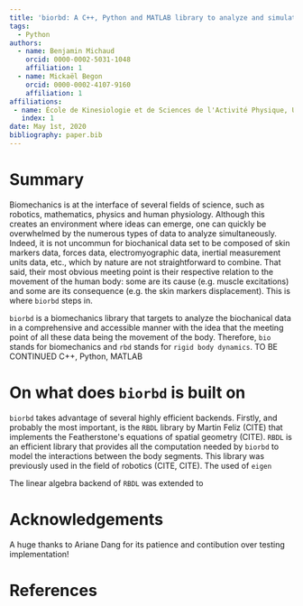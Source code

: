 ```yaml
---
title: 'biorbd: A C++, Python and MATLAB library to analyze and simulate the human body'
tags:
  - Python
authors:
  - name: Benjamin Michaud
    orcid: 0000-0002-5031-1048
    affiliation: 1
  - name: Mickaël Begon
    orcid: 0000-0002-4107-9160
    affiliation: 1
affiliations:
 - name: École de Kinesiologie et de Sciences de l'Activité Physique, Université de Montréal
   index: 1
date: May 1st, 2020
bibliography: paper.bib
---
```


# Summary
Biomechanics is at the interface of several fields of science, such as robotics, mathematics, physics and human physiology.
Although this creates an environment where ideas can emerge, one can quickly be overwhelmed by the numerous types of data to analyze simultaneously. 
Indeed, it is not uncommun for biochanical data set to be composed of skin markers data, forces data, electromyographic data, inertial measurement units data, etc., which by nature are not straightforward to combine.
That said, their most obvious meeting point is their respective relation to the movement of the human body: some are its cause (e.g. muscle excitations) and some are its consequence (e.g. the skin markers displacement).
This is where `biorbd` steps in. 

`biorbd` is a biomechanics library that targets to analyze the biochanical data in a comprehensive and accessible manner with the idea that the meeting point of all these data being the movement of the body.
Therefore, `bio` stands for biomechanics and `rbd` stands for `rigid body dynamics`. 
TO BE CONTINUED
C++, Python, MATLAB

# On what does `biorbd` is built on
`biorbd` takes advantage of several highly efficient backends. 
Firstly, and probably the most important, is the `RBDL` library by Martin Feliz (CITE) that implements the Featherstone's equations of spatial geometry (CITE). 
`RBDL` is an efficient library that provides all the computation needed by `biorbd` to model the interactions between the body segments. 
This library was previously used in the field of robotics (CITE, CITE).
The used of `eigen` 

The linear algebra backend of `RBDL` was extended to 


# Acknowledgements
A huge thanks to Ariane Dang for its patience and contibution over testing implementation!

# References
